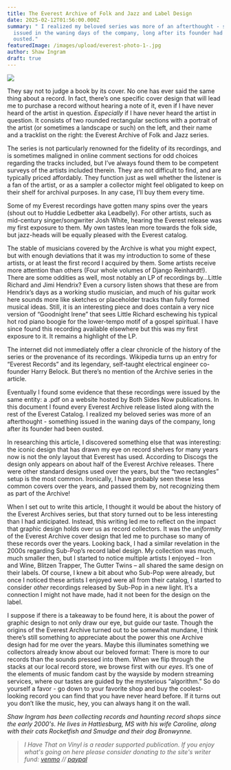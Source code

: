```yaml
---
title: The Everest Archive of Folk and Jazz and Label Design
date: 2025-02-12T01:56:00.000Z
summary: " I realized my beloved series was more of an afterthought - something
  issued in the waning days of the company, long after its founder had been
  ousted."
featuredImage: /images/upload/everest-photo-1-.jpg
author: Shaw Ingram
draft: true
---
```

![](/images/upload/everest-photo-1-.jpg)



They say not to judge a book by its cover. No one has ever said the same thing about a record. In fact, there’s one specific cover design that will lead me to purchase a record without hearing a note of it, even if I have never heard of the artist in question. *Especially* if I have never heard the artist in question. It consists of two rounded rectangular sections with a portrait of the artist (or sometimes a landscape or such) on the left, and their name and a tracklist on the right: the Everest Archive of Folk and Jazz series.

The series is not particularly renowned for the fidelity of its recordings, and is sometimes maligned in online comment sections for odd choices regarding the tracks included, but I’ve always found them to be competent surveys of the artists included therein. They are not difficult to find, and are typically priced affordably. They function just as well whether the listener is a fan of the artist, or as a sampler a collector might feel obligated to keep on their shelf for archival purposes. In any case, I’ll buy them every time.

Some of my Everest recordings have gotten many spins over the years (shout out to Huddie Ledbetter aka Leadbelly). For other artists, such as mid-century singer/songwriter Josh White, hearing the Everest release was my first exposure to them. My own tastes lean more towards the folk side, but jazz-heads will be equally pleased with the Everest catalog.

The stable of musicians covered by the Archive is what you might expect, but with enough deviations that it was my introduction to some of these artists, or at least the first record I acquired by them. Some artists receive more attention than others (Four whole volumes of Django Reinhardt!). There are some oddities as well, most notably an LP of recordings by…Little Richard and Jimi Hendrix? Even a cursory listen shows that these are from Hendrix’s days as a working studio musician, and much of his guitar work here sounds more like sketches or placeholder tracks than fully formed musical ideas. Still, it is an interesting piece and does contain a very nice version of “Goodnight Irene” that sees Little Richard eschewing his typical hot rod piano boogie for the lower-tempo motif of a gospel spiritual. I have since found this recording available elsewhere but this was my first exposure to it. It remains a highlight of the LP.

The internet did not immediately offer a clear chronicle of the history of the series or the provenance of its recordings. Wikipedia turns up an entry for “Everest Records” and its legendary, self-taught electrical engineer co-founder Harry Belock. But there’s no mention of the Archive series in the article.

Eventually I found some evidence that these recordings were issued by the same entity: a .pdf on a website hosted by Both Sides Now publications. In this document I found every Everest Archive release listed along with the rest of the Everest Catalog. I realized my beloved series was more of an afterthought - something issued in the waning days of the company, long after its founder had been ousted.

In researching this article, I discovered something else that was interesting: the iconic design that has drawn my eye on record shelves for many years now is not the only layout that Everest has used. According to Discogs the design only appears on about half of the Everest Archive releases. There were other standard designs used over the years, but the “two rectangles” setup is the most common. Ironically, I have probably seen these less common covers over the years, and passed them by, not recognizing them as part of the Archive!

When I set out to write this article, I thought it would be about the history of the Everest Archives series, but that story turned out to be less interesting than I had anticipated. Instead, this writing led me to reflect on the impact that graphic design holds over us as record collectors. It was the *uniformity* of the Everest Archive cover design that led me to purchase so many of these records over the years. Looking back, I had a similar revelation in the 2000s regarding Sub-Pop’s record label design. My collection was much, much smaller then, but I started to notice multiple artists I enjoyed – Iron and Wine, Blitzen Trapper, The Gutter Twins – all shared the same design on their labels. Of course, I knew a bit about who Sub-Pop were already, but once I noticed these artists I enjoyed were all from their catalog, I started to consider *other* recordings released by Sub-Pop in a new light. It’s a connection I might not have made, had it not been for the design on the label.

I suppose if there is a takeaway to be found here, it is about the power of graphic design to not only draw our eye, but guide our taste. Though the origins of the Everest Archive turned out to be somewhat mundane, I think there’s still something to appreciate about the power this one Archive design had for me over the years. Maybe this illuminates something we collectors already know about our beloved format: There is more to our records than the sounds pressed into them. When we flip through the stacks at our local record store, we browse first with our *eyes*. It’s one of the elements of music fandom cast by the wayside by modern streaming services, where our tastes are guided by the mysterious “algorithm.” So do yourself a favor - go down to your favorite shop and buy the coolest-looking record you can find that you have never heard before. If it turns out you don’t like the music, hey, you can always hang it on the wall.

*Shaw Ingram has been collecting records and haunting record shops since the early 2000's. He lives in Hattiesburg, MS with his wife Caroline, along with their cats Rocketfish and Smudge and their dog Bronwynne.*



> *I Have That on Vinyl is a reader supported publication. If you enjoy what's going on here please consider donating to the site's writer fund: [venmo](https://account.venmo.com/u/Michele-Catalano2659) // [paypal](https://www.paypal.com/paypalme/goingitaloneny?country.x=US&locale.x=en_US)*

